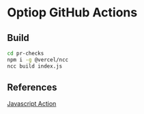 # Optiop GitHub Actions


## Build
```bash
cd pr-checks
npm i -g @vercel/ncc
ncc build index.js
```

## References
[Javascript Action](https://docs.github.com/en/actions/sharing-automations/creating-actions/creating-a-javascript-action)